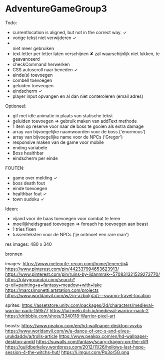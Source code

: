 # AdventureGameGroup3

Todo: 
- currentlocation is aligned, but not in the correct way. ✓
- vorige tekst niet verwijderen ✓
- <br> niet meer gebruiken
- text letter per letter laten verschijnen ✘ zal waarschijnlijk niet lukken, te geavanceerd
- checkCommand herwerken 
- CSS autoscroll naar beneden ✓
- einde(s) toevoegen
- combell toevoegen
- geluiden toeveogen
- eindscherm ✓
- player input opvangen en al dan niet conteroleren (email adres)

Optioneel:
- gif met idle animatie in plaats van statische tekst
- geluiden toevoegen => gebruik maken van addText methode
- 1 item op reserve voor naar de boss te gooien als extra damage
- array van bijvoegelijke naamwoorden voor de boss ('enormous')
- array van bijvoegelijke name voor de NPCs ('Gregor')
- responsive maken van de game voor mobile
- ending variabele
- Boss healthbar
- eindscherm per einde


FOUTEN:
- game over melding ✓
- boss death fout
- einde toevoegen
- healthbar fout ✓
- town sudoku ✓

Ideen:
- vijand voor de baas toevoegen voor combat te leren
- moeilijkheidsgraad toevoegen => foreach hp toevoegen aan beast
- 1 tries fixen
- tussenteksten voor de NPCs ('je ontmoet een rare man')

res images: 480 x 340

bronnen

images:
https://www.meteorite-recon.com/home/tenere/p4
https://www.pinterest.com/pin/442337994653623913/
https://www.pinterest.com/pin/ruins-by-iidanmrak--570831321529273770/
https://playgroundai.com/search?q=oil+painting+a+fantasy+meadow+with+lake
https://marcsimonetti.artstation.com/projects
https://www.worldanvil.com/w/zin-azbolg/a/z--swamp-travel-location

sprites: 
https://assetstore.unity.com/packages/2d/characters/medieval-warrior-pack-159577
https://luizmelo.itch.io/medieval-warrior-pack-2
https://dribbble.com/shots/3340118-Warrior-pixel-art

beasts: 
https://www.peakpx.com/en/hd-wallpaper-desktop-vvvbs
https://www.worldanvil.com/w/a-dance-of-orc-s-and-elves-urukdaddy/a/trolls-article
https://www.peakpx.com/en/hd-wallpaper-desktop-annkl
https://suwalls.com/fantasy/scary-dragon-on-the-cliff
https://guildberkeley.wordpress.com/2012/11/26/hollows-last-hope-session-4-the-witchs-hut/
https://i.imgur.com/Pp3or5G.png